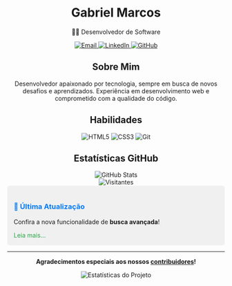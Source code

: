 <!-- Perfil GitHub Simples -->
<div align="center">
  <h1>Gabriel Marcos</h1>
  <p>👨‍💻 Desenvolvedor de Software</p>
  
  <!-- Links de Contato -->
  <div>
    <a href="gabrielufpb@gmail.com">
      <img src="https://img.shields.io/badge/Email-D14836?style=for-the-badge&logo=gmail&logoColor=white" alt="Email" />
    </a>
    <a href="https://linkedin.com/in/seu-usuario">
      <img src="https://img.shields.io/badge/LinkedIn-0077B5?style=for-the-badge&logo=linkedin&logoColor=white" alt="LinkedIn" />
    </a>
    <a href="https://github.com/gabrieljp">
      <img src="https://img.shields.io/badge/GitHub-100000?style=for-the-badge&logo=github&logoColor=white" alt="GitHub" />
    </a>
  </div>

  <!-- Sobre Mim -->
  <div>
    <h2>Sobre Mim</h2>
    <p>
      Desenvolvedor apaixonado por tecnologia, sempre em busca de novos desafios e aprendizados.
      Experiência em desenvolvimento web e comprometido com a qualidade do código.
    </p>
  </div>

  <!-- Habilidades -->
  <div>
    <h2>Habilidades</h2>
    <img src="https://img.shields.io/badge/HTML5-E34F26?style=for-the-badge&logo=html5&logoColor=white" alt="HTML5" />
    <img src="https://img.shields.io/badge/CSS3-1572B6?style=for-the-badge&logo=css3&logoColor=white" alt="CSS3" />
    <img src="https://img.shields.io/badge/Git-F05032?style=for-the-badge&logo=git&logoColor=white" alt="Git" />
  </div>

  <!-- Estatísticas -->
  <div>
    <h2>Estatísticas GitHub</h2>
    <img src="https://github-readme-stats.vercel.app/api?username=seu-usuario&show_icons=true&theme=dracula" alt="GitHub Stats" />
  </div>

  <!-- Contador de Visitas -->
  <img src="https://visitor-badge.laobi.icu/badge?page_id=seu-usuario.seu-usuario" alt="Visitantes" />
</div>
<div style="background-color:#f0f0f0; padding:15px; border-radius:5px;">
  <h3><span style="color:#007bff;">🚀 Última Atualização</span></h3>
  <p>Confira a nova funcionalidade de <span style="font-weight:bold;">busca avançada</span>!</p>
  <a href="link-para-sua-release" style="color:#28a745; text-decoration:none;">Leia mais...</a>
</div>

<hr>

<p align="center">
  <strong>Agradecimentos especiais aos nossos <a href="#contribuidores">contribuidores</a>!</strong>
</p>

<p align="center">
  <img src="link-para-algum-badge-estatistico" alt="Estatísticas do Projeto">
</p>
